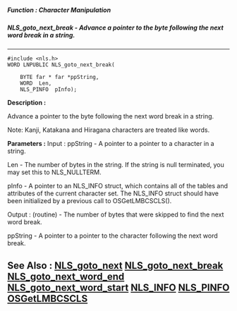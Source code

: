 ##### Function : Character Manipulation
##### NLS_goto_next_break - Advance a pointer to the byte following the next word break in a string.
---
```
#include <nls.h>
WORD LNPUBLIC NLS_goto_next_break(

	BYTE far * far *ppString,
	WORD  Len,
	NLS_PINFO  pInfo);
```
**Description :**

Advance a pointer to the byte following the next word break in a string.

Note: Kanji, Katakana and Hiragana characters are treated like words.

**Parameters :**
Input :
ppString  -  A pointer to a pointer to a character in a string.

Len  -  The number of bytes in the string. If the string is null terminated, you may set this to NLS_NULLTERM.

pInfo  -  A pointer to an NLS_INFO struct, which contains all of the tables and attributes of the current character set. The NLS_INFO struct should have been initialized by a previous call to OSGetLMBCSCLS().

Output :
(routine)  -  The number of bytes that were skipped to find the next word break.


ppString  -  A pointer to a pointer to the character following the next word break.


**See Also :**
[NLS_goto_next](/reference/Func/NLS_goto_next)
[NLS_goto_next_break](/reference/Func/NLS_goto_next_break)
[NLS_goto_next_word_end](/reference/Func/NLS_goto_next_word_end)
[NLS_goto_next_word_start](/reference/Func/NLS_goto_next_word_start)
[NLS_INFO](/reference/Data/NLS_INFO)
[NLS_PINFO](/reference/Data/NLS_PINFO)
[OSGetLMBCSCLS](/reference/Func/OSGetLMBCSCLS)
---
